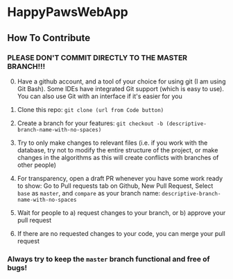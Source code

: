 # HappyPawsWebApp


## How To Contribute

### PLEASE DON'T COMMIT DIRECTLY TO THE MASTER BRANCH!!!

0. Have a github account, and a tool of your choice for using git (I am using Git Bash). Some IDEs have integrated Git support (which is easy to use). You can also use Git with an interface if it's easier for you

1. Clone this repo: `git clone (url from Code button)`

2. Create a branch for your features: `git checkout -b (descriptive-branch-name-with-no-spaces)`

3. Try to only make changes to relevant files (i.e. if you work with the database, try not to modify the entire structure of the project, or make changes in the algorithms as this will create conflicts with branches of other people) 

4. For transparency, open a draft PR whenever you have some work ready to show: Go to Pull requests tab on Github, New Pull Request, Select `base` as `master`, and `compare` as your branch name: `descriptive-branch-name-with-no-spaces`

5. Wait for people to a) request changes to your branch, or b) approve your pull request

6. If there are no requested changes to your code, you can merge your pull request

### Always try to keep the `master` branch functional and free of bugs!
